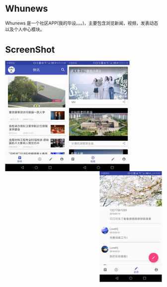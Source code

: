 # Whunews
Whunews 是一个社区APP(我的毕设。。。)，主要包含浏览新闻，视频，发表动态以及个人中心模块。

# ScreenShot
<img src="https://github.com/wertyou/Whunews/blob/master/file/news%20.jpg" width="200" hegiht="300" align=left />
<img src="https://github.com/wertyou/Whunews/blob/master/file/video.jpg" width="200" hegiht="300" align=center />
<img src="https://github.com/wertyou/Whunews/blob/master/file/message.jpg" width="200" hegiht="300" align=right />
